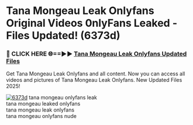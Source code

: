 # Tana Mongeau Leak Onlyfans Original Videos 0nlyFans Leaked - Files Updated! (6373d)

<h3>🔴 CLICK HERE 🌐==►► <a href="https://tinyurl.com/3hn5wdd3" rel="nofollow">Tana Mongeau Leak Onlyfans Updated Files</a></h3>

Get Tana Mongeau Leak Onlyfans and all content. Now you can access all videos and pictures of Tana Mongeau Leak Onlyfans. New Updated Files 2025!

[![6373d](https://i.imgur.com/4HnBqBT.gif)](https://tinyurl.com/3hn5wdd3)
tana mongeau onlyfans leak<br>
tana mongeau leaked onlyfans<br>
tana mongeau leak onlyfans<br>
tana mongeau onlyfans nude